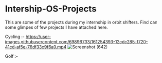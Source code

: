 # Intership-OS-Projects
This are some of the projects during my internship in orbit shifters.
Find can some glimpes of few projects I have attached here. 

Cycling :- 
https://user-images.githubusercontent.com/69896733/161254393-12cdc285-f720-41cd-af5e-76df33c9f6a0.mp4
![Screenshot (642)](https://user-images.githubusercontent.com/69896733/161255471-f1ca15a7-9eff-4d20-a638-15b4a4efd14e.png)


Golf :-


